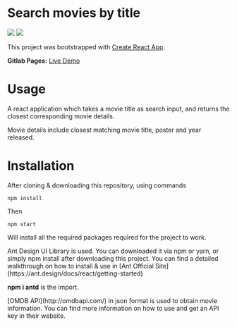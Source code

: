 # Search movies by title

<img src = "https://img.shields.io/badge/npm-5.6.0-green.svg"/> <img src = "https://img.shields.io/badge/antd-3.9.2-blue.svg"/>

This project was bootstrapped with [Create React App](https://github.com/facebookincubator/create-react-app).

<b>Gitlab Pages:</b> [Live Demo](https://ekineren.gitlab.io/searchable_movies/)

<h1>Usage</h1>

<p>A react application which takes a movie title as search input, and returns the closest corresponding movie details.</p>
<p>Movie details include closest matching movie title, poster and year released.</p>

<h1>Installation</h1>

<p>After cloning & downloading this repository, using commands</p>

```npm install```

<p>Then</p>

```npm start``` 

<p> Will install all the required packages required for the project to work.</p>

<p>Ant Design UI Library is used. You can downloaded it via npm or yarn, or simply npm install after downloading this project. You can find a detailed walkthrough on how to install & use in [Ant Official Site](https://ant.design/docs/react/getting-started)</p>
<b> npm i antd</b> is the import.
<p> [OMDB API](http://omdbapi.com/) in json format is used to obtain movie information. You can find more information on how to use and get an API key in their website.</p>
